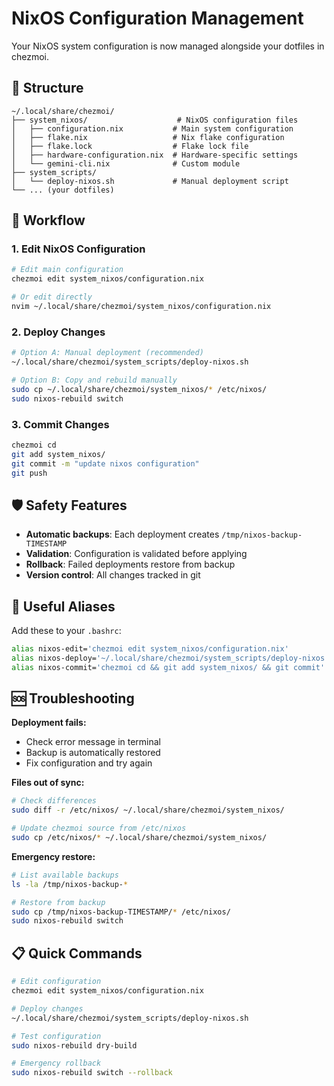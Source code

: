 # NixOS Configuration Management

Your NixOS system configuration is now managed alongside your dotfiles in chezmoi.

## 📁 Structure

```
~/.local/share/chezmoi/
├── system_nixos/                    # NixOS configuration files
│   ├── configuration.nix           # Main system configuration  
│   ├── flake.nix                   # Nix flake configuration
│   ├── flake.lock                  # Flake lock file
│   ├── hardware-configuration.nix  # Hardware-specific settings
│   └── gemini-cli.nix              # Custom module
├── system_scripts/
│   └── deploy-nixos.sh             # Manual deployment script
└── ... (your dotfiles)
```

## 🚀 Workflow

### 1. Edit NixOS Configuration
```bash
# Edit main configuration
chezmoi edit system_nixos/configuration.nix

# Or edit directly
nvim ~/.local/share/chezmoi/system_nixos/configuration.nix
```

### 2. Deploy Changes
```bash
# Option A: Manual deployment (recommended)
~/.local/share/chezmoi/system_scripts/deploy-nixos.sh

# Option B: Copy and rebuild manually
sudo cp ~/.local/share/chezmoi/system_nixos/* /etc/nixos/
sudo nixos-rebuild switch
```

### 3. Commit Changes
```bash
chezmoi cd
git add system_nixos/
git commit -m "update nixos configuration"
git push
```

## 🛡️ Safety Features

- **Automatic backups**: Each deployment creates `/tmp/nixos-backup-TIMESTAMP`
- **Validation**: Configuration is validated before applying
- **Rollback**: Failed deployments restore from backup
- **Version control**: All changes tracked in git

## 🔧 Useful Aliases

Add these to your `.bashrc`:
```bash
alias nixos-edit='chezmoi edit system_nixos/configuration.nix'
alias nixos-deploy='~/.local/share/chezmoi/system_scripts/deploy-nixos.sh'
alias nixos-commit='chezmoi cd && git add system_nixos/ && git commit'
```

## 🆘 Troubleshooting

**Deployment fails:**
- Check error message in terminal
- Backup is automatically restored
- Fix configuration and try again

**Files out of sync:**
```bash
# Check differences
sudo diff -r /etc/nixos/ ~/.local/share/chezmoi/system_nixos/

# Update chezmoi source from /etc/nixos
sudo cp /etc/nixos/* ~/.local/share/chezmoi/system_nixos/
```

**Emergency restore:**
```bash
# List available backups
ls -la /tmp/nixos-backup-*

# Restore from backup
sudo cp /tmp/nixos-backup-TIMESTAMP/* /etc/nixos/
sudo nixos-rebuild switch
```

## 📋 Quick Commands

```bash
# Edit configuration
chezmoi edit system_nixos/configuration.nix

# Deploy changes  
~/.local/share/chezmoi/system_scripts/deploy-nixos.sh

# Test configuration
sudo nixos-rebuild dry-build

# Emergency rollback
sudo nixos-rebuild switch --rollback
```